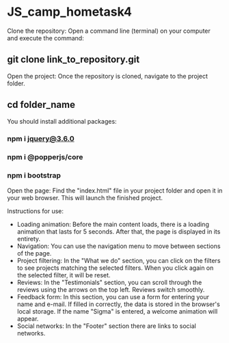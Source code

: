 # JS_camp_hometask4

Clone the repository:
Open a command line (terminal) on your computer and execute the command:
## git clone link_to_repository.git

Open the project: Once the repository is cloned, navigate to the project folder.
## cd folder_name

You should install additional packages:
### npm i jquery@3.6.0
### npm i @popperjs/core
### npm i bootstrap

Open the page: Find the "index.html" file in your project folder and open it in your web browser. This will launch the finished project.


Instructions for use:

* Loading animation: Before the main content loads, there is a loading animation that lasts for 5 seconds. After that, the page is displayed in its entirety.
* Navigation: You can use the navigation menu to move between sections of the page.
* Project filtering: In the "What we do" section, you can click on the filters to see projects matching the selected filters. When you click again on the selected filter, it will be reset.
* Reviews: In the "Testimonials" section, you can scroll through the reviews using the arrows on the top left. Reviews switch smoothly.
* Feedback form: In this section, you can use a form for entering your name and e-mail. If filled in correctly, the data is stored in the browser's local storage. If the name "Sigma" is entered, a welcome animation will appear.
* Social networks: In the "Footer" section there are links to social networks.
